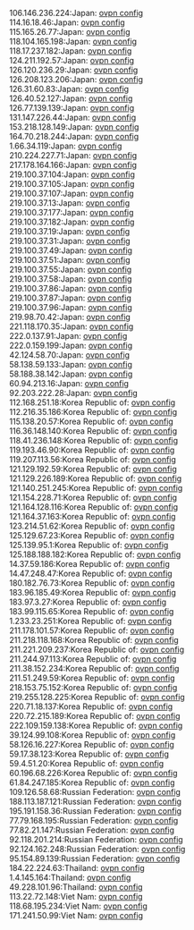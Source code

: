106.146.236.224:Japan: [ovpn config](vpn/106_146_236_224.ovpn)  
114.16.18.46:Japan: [ovpn config](vpn/114_16_18_46.ovpn)  
115.165.26.77:Japan: [ovpn config](vpn/115_165_26_77.ovpn)  
118.104.165.198:Japan: [ovpn config](vpn/118_104_165_198.ovpn)  
118.17.237.182:Japan: [ovpn config](vpn/118_17_237_182.ovpn)  
124.211.192.57:Japan: [ovpn config](vpn/124_211_192_57.ovpn)  
126.120.236.29:Japan: [ovpn config](vpn/126_120_236_29.ovpn)  
126.208.123.206:Japan: [ovpn config](vpn/126_208_123_206.ovpn)  
126.31.60.83:Japan: [ovpn config](vpn/126_31_60_83.ovpn)  
126.40.52.127:Japan: [ovpn config](vpn/126_40_52_127.ovpn)  
126.77.139.139:Japan: [ovpn config](vpn/126_77_139_139.ovpn)  
131.147.226.44:Japan: [ovpn config](vpn/131_147_226_44.ovpn)  
153.218.128.149:Japan: [ovpn config](vpn/153_218_128_149.ovpn)  
164.70.218.244:Japan: [ovpn config](vpn/164_70_218_244.ovpn)  
1.66.34.119:Japan: [ovpn config](vpn/1_66_34_119.ovpn)  
210.224.227.71:Japan: [ovpn config](vpn/210_224_227_71.ovpn)  
217.178.164.166:Japan: [ovpn config](vpn/217_178_164_166.ovpn)  
219.100.37.104:Japan: [ovpn config](vpn/219_100_37_104.ovpn)  
219.100.37.105:Japan: [ovpn config](vpn/219_100_37_105.ovpn)  
219.100.37.107:Japan: [ovpn config](vpn/219_100_37_107.ovpn)  
219.100.37.13:Japan: [ovpn config](vpn/219_100_37_13.ovpn)  
219.100.37.177:Japan: [ovpn config](vpn/219_100_37_177.ovpn)  
219.100.37.182:Japan: [ovpn config](vpn/219_100_37_182.ovpn)  
219.100.37.19:Japan: [ovpn config](vpn/219_100_37_19.ovpn)  
219.100.37.31:Japan: [ovpn config](vpn/219_100_37_31.ovpn)  
219.100.37.49:Japan: [ovpn config](vpn/219_100_37_49.ovpn)  
219.100.37.51:Japan: [ovpn config](vpn/219_100_37_51.ovpn)  
219.100.37.55:Japan: [ovpn config](vpn/219_100_37_55.ovpn)  
219.100.37.58:Japan: [ovpn config](vpn/219_100_37_58.ovpn)  
219.100.37.86:Japan: [ovpn config](vpn/219_100_37_86.ovpn)  
219.100.37.87:Japan: [ovpn config](vpn/219_100_37_87.ovpn)  
219.100.37.96:Japan: [ovpn config](vpn/219_100_37_96.ovpn)  
219.98.70.42:Japan: [ovpn config](vpn/219_98_70_42.ovpn)  
221.118.170.35:Japan: [ovpn config](vpn/221_118_170_35.ovpn)  
222.0.137.91:Japan: [ovpn config](vpn/222_0_137_91.ovpn)  
222.0.159.199:Japan: [ovpn config](vpn/222_0_159_199.ovpn)  
42.124.58.70:Japan: [ovpn config](vpn/42_124_58_70.ovpn)  
58.138.59.133:Japan: [ovpn config](vpn/58_138_59_133.ovpn)  
58.188.38.142:Japan: [ovpn config](vpn/58_188_38_142.ovpn)  
60.94.213.16:Japan: [ovpn config](vpn/60_94_213_16.ovpn)  
92.203.222.28:Japan: [ovpn config](vpn/92_203_222_28.ovpn)  
112.168.251.18:Korea Republic of: [ovpn config](vpn/112_168_251_18.ovpn)  
112.216.35.186:Korea Republic of: [ovpn config](vpn/112_216_35_186.ovpn)  
115.138.20.57:Korea Republic of: [ovpn config](vpn/115_138_20_57.ovpn)  
116.36.148.140:Korea Republic of: [ovpn config](vpn/116_36_148_140.ovpn)  
118.41.236.148:Korea Republic of: [ovpn config](vpn/118_41_236_148.ovpn)  
119.193.46.90:Korea Republic of: [ovpn config](vpn/119_193_46_90.ovpn)  
119.207.113.56:Korea Republic of: [ovpn config](vpn/119_207_113_56.ovpn)  
121.129.192.59:Korea Republic of: [ovpn config](vpn/121_129_192_59.ovpn)  
121.129.226.189:Korea Republic of: [ovpn config](vpn/121_129_226_189.ovpn)  
121.140.251.245:Korea Republic of: [ovpn config](vpn/121_140_251_245.ovpn)  
121.154.228.71:Korea Republic of: [ovpn config](vpn/121_154_228_71.ovpn)  
121.164.128.116:Korea Republic of: [ovpn config](vpn/121_164_128_116.ovpn)  
121.164.37.163:Korea Republic of: [ovpn config](vpn/121_164_37_163.ovpn)  
123.214.51.62:Korea Republic of: [ovpn config](vpn/123_214_51_62.ovpn)  
125.129.67.23:Korea Republic of: [ovpn config](vpn/125_129_67_23.ovpn)  
125.139.95.1:Korea Republic of: [ovpn config](vpn/125_139_95_1.ovpn)  
125.188.188.182:Korea Republic of: [ovpn config](vpn/125_188_188_182.ovpn)  
14.37.59.186:Korea Republic of: [ovpn config](vpn/14_37_59_186.ovpn)  
14.47.248.47:Korea Republic of: [ovpn config](vpn/14_47_248_47.ovpn)  
180.182.76.73:Korea Republic of: [ovpn config](vpn/180_182_76_73.ovpn)  
183.96.185.49:Korea Republic of: [ovpn config](vpn/183_96_185_49.ovpn)  
183.97.3.27:Korea Republic of: [ovpn config](vpn/183_97_3_27.ovpn)  
183.99.115.65:Korea Republic of: [ovpn config](vpn/183_99_115_65.ovpn)  
1.233.23.251:Korea Republic of: [ovpn config](vpn/1_233_23_251.ovpn)  
211.178.101.57:Korea Republic of: [ovpn config](vpn/211_178_101_57.ovpn)  
211.218.118.168:Korea Republic of: [ovpn config](vpn/211_218_118_168.ovpn)  
211.221.209.237:Korea Republic of: [ovpn config](vpn/211_221_209_237.ovpn)  
211.244.97.113:Korea Republic of: [ovpn config](vpn/211_244_97_113.ovpn)  
211.38.152.234:Korea Republic of: [ovpn config](vpn/211_38_152_234.ovpn)  
211.51.249.59:Korea Republic of: [ovpn config](vpn/211_51_249_59.ovpn)  
218.153.75.152:Korea Republic of: [ovpn config](vpn/218_153_75_152.ovpn)  
219.255.128.225:Korea Republic of: [ovpn config](vpn/219_255_128_225.ovpn)  
220.71.18.137:Korea Republic of: [ovpn config](vpn/220_71_18_137.ovpn)  
220.72.215.189:Korea Republic of: [ovpn config](vpn/220_72_215_189.ovpn)  
222.109.159.138:Korea Republic of: [ovpn config](vpn/222_109_159_138.ovpn)  
39.124.99.108:Korea Republic of: [ovpn config](vpn/39_124_99_108.ovpn)  
58.126.16.227:Korea Republic of: [ovpn config](vpn/58_126_16_227.ovpn)  
59.17.38.123:Korea Republic of: [ovpn config](vpn/59_17_38_123.ovpn)  
59.4.51.20:Korea Republic of: [ovpn config](vpn/59_4_51_20.ovpn)  
60.196.68.226:Korea Republic of: [ovpn config](vpn/60_196_68_226.ovpn)  
61.84.247.185:Korea Republic of: [ovpn config](vpn/61_84_247_185.ovpn)  
109.126.58.68:Russian Federation: [ovpn config](vpn/109_126_58_68.ovpn)  
188.113.187.121:Russian Federation: [ovpn config](vpn/188_113_187_121.ovpn)  
195.191.158.36:Russian Federation: [ovpn config](vpn/195_191_158_36.ovpn)  
77.79.168.195:Russian Federation: [ovpn config](vpn/77_79_168_195.ovpn)  
77.82.21.147:Russian Federation: [ovpn config](vpn/77_82_21_147.ovpn)  
92.118.201.214:Russian Federation: [ovpn config](vpn/92_118_201_214.ovpn)  
92.124.162.248:Russian Federation: [ovpn config](vpn/92_124_162_248.ovpn)  
95.154.89.139:Russian Federation: [ovpn config](vpn/95_154_89_139.ovpn)  
184.22.224.63:Thailand: [ovpn config](vpn/184_22_224_63.ovpn)  
1.4.145.164:Thailand: [ovpn config](vpn/1_4_145_164.ovpn)  
49.228.101.96:Thailand: [ovpn config](vpn/49_228_101_96.ovpn)  
113.22.72.148:Viet Nam: [ovpn config](vpn/113_22_72_148.ovpn)  
118.68.195.234:Viet Nam: [ovpn config](vpn/118_68_195_234.ovpn)  
171.241.50.99:Viet Nam: [ovpn config](vpn/171_241_50_99.ovpn)  
